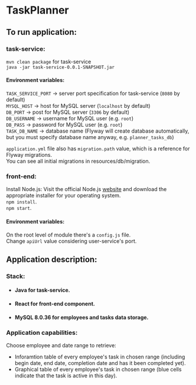 # TaskPlanner  

## To run application:
### task-service:
`mvn clean package` for task-service    
`java -jar task-service-0.0.1-SNAPSHOT.jar`  

#### Environment variables:  
`TASK_SERVICE_PORT` -> server port specification for task-service (`8080` by default)    
`MYSQL_HOST` -> host for MySQL server (`localhost` by default)  
`DB_PORT` -> post for MySQL server (`3306` by default)  
`DB_USERNAME` -> username for MySQL user (e.g. `root`)  
`DB_PASS` -> password for MySQL user (e.g. `root`)   
`TASK_DB_NAME` -> database name (Flyway will create database automatically, but you must specify database name anyway, e.g. `planner_tasks_db`)   

`application.yml` file also has `migration.path` value, which is a reference for Flyway migrations.    
You can see all initial migrations in resources/db/migration.    

### front-end:  
Install Node.js: Visit the official Node.js [website](https://nodejs.org) and download the appropriate installer for your operating system.  
`npm install`.  
`npm start`.  

#### Environment variables:  
On the root level of module there's a `config.js` file.  
Change `apiUrl` value considering user-service's port.  

## Application description:  
### Stack:    
- #### Java for task-service.  
- #### React for front-end component.  
- #### MySQL 8.0.36 for employees and tasks data storage.  

### Application capabilities:  
Choose employee and date range to retrieve:  
- Inforamtion table of every employee's task in chosen range (including begin date, end date, completion date and has it been completed yet).  
- Graphical table of every employee's task in chosen range (blue cells indicate that the task is active in this day).  

